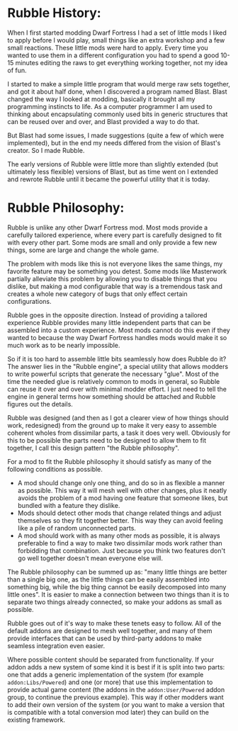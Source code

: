 
Rubble History:
====================================================================================================

When I first started modding Dwarf Fortress I had a set of little mods I liked to apply before I
would play, small things like an extra workshop and a few small reactions. These little mods were
hard to apply. Every time you wanted to use them in a different configuration you had to spend a
good 10-15 minutes editing the raws to get everything working together, not my idea of fun.

I started to make a simple little program that would merge raw sets together, and got it about half
done, when I discovered a program named Blast. Blast changed the way I looked at modding, basically
it brought all my programming instincts to life. As a computer programmer I am used to thinking
about encapsulating commonly used bits in generic structures that can be reused over and over, and
Blast provided a way to do that.

But Blast had some issues, I made suggestions (quite a few of which were implemented), but in the
end my needs differed from the vision of Blast's creator. So I made Rubble.

The early versions of Rubble were little more than slightly extended (but ultimately less flexible)
versions of Blast, but as time went on I extended and rewrote Rubble until it became the powerful
utility that it is today.

Rubble Philosophy:
====================================================================================================

Rubble is unlike any other Dwarf Fortress mod. Most mods provide a carefully tailored experience,
where every part is carefully designed to fit with every other part. Some mods are small and only
provide a few new things, some are large and change the whole game.

The problem with mods like this is not everyone likes the same things, my favorite feature may be
something you detest. Some mods like Masterwork partially alleviate this problem by allowing you to
disable things that you dislike, but making a mod configurable that way is a tremendous task and
creates a whole new category of bugs that only effect certain configurations.

Rubble goes in the opposite direction. Instead of providing a tailored experience Rubble provides
many little independent parts that can be assembled into a custom experience. Most mods cannot do
this even if they wanted to because the way Dwarf Fortress handles mods would make it so much work
as to be nearly impossible.

So if it is too hard to assemble little bits seamlessly how does Rubble do it? The answer lies in
the "Rubble engine", a special utility that allows modders to write powerful scripts that generate
the necessary "glue". Most of the time the needed glue is relatively common to mods in general, so
Rubble can reuse it over and over with minimal modder effort. I just need to tell the engine in
general terms how something should be attached and Rubble figures out the details.

Rubble was designed (and then as I got a clearer view of how things should work, redesigned) from
the ground up to make it very easy to assemble coherent wholes from dissimilar parts, a task it does
very well. Obviously for this to be possible the parts need to be designed to allow them to fit
together, I call this design pattern "the Rubble philosophy".

For a mod to fit the Rubble philosophy it should satisfy as many of the following conditions as possible.

* A mod should change only one thing, and do so in as flexible a manner as possible. This way it will
  mesh well with other changes, plus it neatly avoids the problem of a mod having one feature that
  someone likes, but bundled with a feature they dislike.
* Mods should detect other mods that change related things and adjust themselves so they fit together
  better. This way they can avoid feeling like a pile of random unconnected parts.
* A mod should work with as many other mods as possible, it is always preferable to find a way to
  make two dissimilar mods work rather than forbidding that combination. Just because you think two
  features don't go well together doesn't mean everyone else will.

The Rubble philosophy can be summed up as: "many little things are better than a single big one, as
the little things can be easily assembled into something big, while the big thing cannot be easily
decomposed into many little ones". It is easier to make a connection between two things than it is
to separate two things already connected, so make your addons as small as possible.

Rubble goes out of it's way to make these tenets easy to follow. All of the default addons are
designed to mesh well together, and many of them provide interfaces that can be used by third-party
addons to make seamless integration even easier.

Where possible content should be separated from functionality. If your addon adds a new system of
some kind it is best if it is split into two parts: one that adds a generic implementation of the
system (for example `addon:Libs/Powered`) and one (or more) that use this implementation to
provide actual game content (the addons in the `addon:User/Powered` addon group, to continue the
previous example). This way if other modders want to add their own version of the system (or you want
to make a version that is compatible with a total conversion mod later) they can build on the existing
framework.
